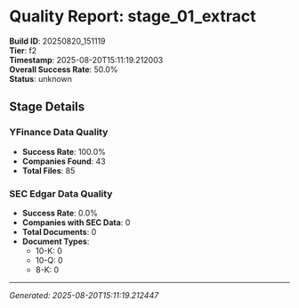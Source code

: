 # Quality Report: stage_01_extract

**Build ID**: 20250820_151119  
**Tier**: f2  
**Timestamp**: 2025-08-20T15:11:19.212003  
**Overall Success Rate**: 50.0%  
**Status**: unknown

## Stage Details

### YFinance Data Quality

- **Success Rate**: 100.0%
- **Companies Found**: 43
- **Total Files**: 85

### SEC Edgar Data Quality

- **Success Rate**: 0.0%
- **Companies with SEC Data**: 0
- **Total Documents**: 0
- **Document Types**:
  - 10-K: 0
  - 10-Q: 0
  - 8-K: 0

---
*Generated: 2025-08-20T15:11:19.212447*

